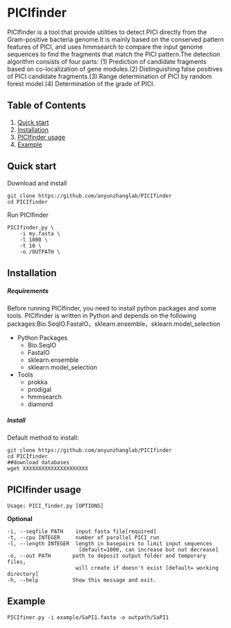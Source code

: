 PICIfinder
=====

PICIfinder is a tool that provide utilities to detect PICI directly from the Gram-positive bacteria genome.It is mainly based on the conserved pattern features of PICI, and uses hmmsearch to compare the input genome sequences to find the fragments that match the PICI pattern.The detection algorithm consists of four parts: (1) Prediction of candidate fragments based on co-localization of gene modules.(2) Distinguishing false positives of PICI candidate fragments.(3).Range determination of PICI by random forest model.(4) Determination of the grade of PICI.

## Table of Contents
1. [Quick start](#quick-start)
2. [Installation](#installation)
3. [PICIfinder usage](#picifinder-usage)
4. [Example](#example)


## Quick start

Download and install
```
git clone https://github.com/anyunzhanglab/PICIfinder
cd PICIfinder
```

Run PICIfinder
```
PICIfinder.py \
	-i my.fasta \
	-l 1000 \
	-t 10 \
 	-o /OUTPATH \
```

## Installation

##### Requirements
Before running PICIfinder, you need to install python packages and some tools.
PICIfinder is written in Python and depends on the following packages:Bio.SeqIO.FastaIO，sklearn.ensemble，sklearn.model_selection

- Python Packages
    * Bio.SeqIO
    * FastaIO
    * sklearn.ensemble
    * sklearn.model_selection
- Tools
    * prokka
    * prodigal
    * hmmsearch
    * diamond
##### Install

Default method to install:

```
git clone https://github.com/anyunzhanglab/PICIfinder
cd PICIfinder
##download databases
wget XXXXXXXXXXXXXXXXXXXXX
```


## PICIfinder usage

```
Usage: PICI_finder.py [OPTIONS]
```

**Optional**
```
-i, --seqfile PATH    input fasta file[required]
-t, --cpu INTEGER     number of parallel PICI_run
-l, --length INTEGER  length in basepairs to limit input sequences
                       [default=1000, can increase but not decrease]
-o, --out PATH       path to deposit output folder and temporary files,
                      will create if doesn't exist [default= working directory]
-h, --help           Show this message and exit.
```


## Example

```
PICIfiner.py -i example/SaPI1.fasta -o outpath/SaPI1
```

